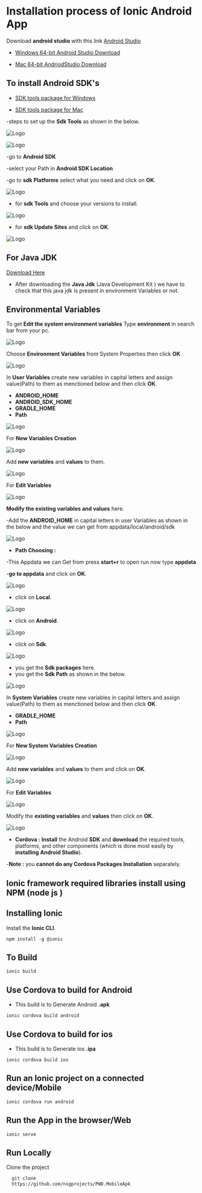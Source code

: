 
# Installation process of Ionic Android App

 Download **android studio** with this link [Android Studio](https://developer.android.com/studio?gclid=EAIaIQobChMI3ZGynLevggMVFqZmAh3ixAuKEAAYASAAEgJ9gfD_BwE&gclsrc=aw.ds)


- [Windows 64-bit Android Studio Download](https://developer.android.com/studio?gclid=EAIaIQobChMIodiN1aCxggMVUwByCh2EwQZnEAAYASAAEgKJJfD_BwE&gclsrc=aw.ds)

- [Mac 64-bit AndriodStudio Download](https://redirector.gvt1.com/edgedl/android/studio/install/2022.3.1.20/android-studio-2022.3.1.20-mac.dmg)

 ## To install Android SDK's

- [SDK tools package for Windows](https://dl.google.com/android/repository/commandlinetools-win-10406996_latest.zip)

- [SDK tools package for Mac](https://dl.google.com/android/repository/commandlinetools-mac-10406996_latest.zip)

-steps to set up the **Sdk Tools** as shown in the below.

![Logo](https://i.ibb.co/HgK7YK4/Screenshot-2023-11-07-153230.png)

![Logo](https://i.ibb.co/8rCqgPZ/Screenshot-2023-11-07-153445.png)

-go to **Android SDK** 

-select your Path in **Android SDK Location**

-go to **sdk Platforms** select what you need and click on **OK**.

![Logo](https://i.ibb.co/L84xrpT/Screenshot-2023-11-07-153620.png)

- for **sdk Tools** and choose your versions to install.

![Logo](https://i.ibb.co/MZQc8vM/Screenshot-2023-11-07-154359.png)

- for **sdk Update Sites** and click on **OK**.

![Logo](https://i.ibb.co/56XT27p/Screenshot-2023-11-07-154513.png)

## For Java JDK 
[Download Here](https://builds.openlogic.com/downloadJDK/openlogic-openjdk/17.0.9+9/openlogic-openjdk-17.0.9+9-windows-x64.msi)

- After downloading the **Java Jdk** (Java Development Kit ) we have to check that this java jdk is present in environment Variables or not.

## Environmental Variables

To get **Edit the system environment variables** Type **environment** in search bar from your pc.

![Logo](https://i.ibb.co/Tgv97Ft/Screenshot-2023-11-07-162728.png)

Choose **Environment Variables** from System Properties then click **OK**

![Logo](https://i.ibb.co/BfPTNBZ/Screenshot-2023-11-07-163219.png)

In **User Variables** create new variables in capital letters and assign value(Path) to them  as menctioned below and then click **OK**.
- **ANDROID_HOME**
- **ANDROID_SDK_HOME**
- **GRADLE_HOME**
- **Path**

![Logo](https://i.ibb.co/HpKTNzB/Screenshot-2023-11-07-170503.png)

For **New Variables Creation**  

![Logo](https://i.ibb.co/D7VPX11/Screenshot-2023-11-07-163930.png)

Add **new variables** and **values** to them.

![Logo](https://i.ibb.co/Rj8ph3r/Screenshot-2023-11-07-172436.png)

For **Edit Variables** 

![Logo](https://i.ibb.co/rwN23R2/Screenshot-2023-11-07-164604.png)

**Modify the existing variables and values** here.

-Add the **ANDROID_HOME** in capital letters in user Variables as shown in the below and the value we can get from appdata/local/android/sdk 

![Logo](https://i.ibb.co/Yf2M5cJ/Screenshot-2023-11-07-164725.png)

-  **Path Choosing :**

-This Appdata we can Get from press **start+r** to open run now type **appdata**

-**go to appdata** and click on **OK**.

![Logo](https://i.ibb.co/mSbrfV2/Screenshot-2023-11-09-105824.png)

- click on **Local**.

![Logo](https://i.ibb.co/NCrhjrB/Screenshot-2023-11-09-110149.png)

- click on **Android**.

![Logo](https://i.ibb.co/gRPPS5S/Screenshot-2023-11-09-110537.png)

- click on **Sdk**.

![Logo](https://i.ibb.co/TWD40Wg/Screenshot-2023-11-09-110700.png)

- you get the **Sdk packages** here.
- you get the **Sdk Path** as shown in the below.

![Logo](https://i.ibb.co/4mZvSjt/Screenshot-2023-11-09-110455.png)

In **System Variables** create new variables in capital letters and assign value(Path) to them  as menctioned below and then click **OK**.
- **GRADLE_HOME**
- **Path**

![Logo](https://i.ibb.co/W6wjvbF/Screenshot-2023-11-07-170707.png)

For **New System Variables Creation** 

![Logo](https://i.ibb.co/bXrG1rK/Screenshot-2023-11-09-153618.png)

Add **new variables** and **values** to them and click  on **OK**.

![Logo](https://i.ibb.co/Rj8ph3r/Screenshot-2023-11-07-172436.png)

For **Edit Variables** 

![Logo](https://i.ibb.co/dcKX9sC/Screenshot-2023-11-09-152010.png)

Modify the **existing variables** and **values** then click on **OK**.

![Logo](https://i.ibb.co/LpT14V3/Screenshot-2023-11-09-151835.png)

- **Cordova :**
**Install** the Android **SDK** and **download** the required tools, platforms, and other components (which is done most easily by **installing Android Studio**).

-**Note :** you **cannot do any Cordova Packages Installation** separately.

## Ionic framework required libraries install using    NPM (node js )






## Installing Ionic

Install the **Ionic CLI**.

```test
npm install -g @ionic 
```
## To Build

```build
ionic build
```
## Use Cordova to build for Android 
- This build is to Generate Android **.apk**

```build
ionic cordova build android
```
## Use Cordova to build for ios
- This build is to Generate ios **.ipa**
```build
ionic cordova build ios
```

## Run an Ionic project on a connected device/Mobile 
```mobile
ionic cordova run android 
```

## Run the App in the browser/Web
```web
ionic serve
```




    
    
## Run Locally

Clone the project

```bash
  git clone 
  https://github.com/nsgprojects/PWD.MobileApk
```
  

